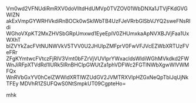 Vm0wd2VFNUdiRmRXV0doVlltdHdUMVp0TVZOV01WbDNXa1JTVjFKdGVGWlZN
akExVmpGYWRHVkdiRnBOCk0wSklWbTB4UzFJeVRrbGlSbVJYQ2sweFNsRldi
WGhoVXpKT2MxZHVSbGRpUmxwd1EyeEplV0ZHUmxkaApNVXBJVjFaa1UxWXhT
blZVYkZacFVtNUNWVkV5TVV0U2JHUlpZMFprV0FwVFJVcEZWbXRTUzFVeFRr
ZFgKYmtwcFVtczFjRlV3Vmt0bFZrVjVUVlprYWxacldsWldiWGhMVkdkd2FW
WnJiRFpXTVdRd1lURk5lRnBHClpGWUtZa1phVDFWc2FGTlNWbXgwWlVWMFQx
WnRVbGxYV0hCelZWWldXRTlWZUdGV2JVMTRXVlpHZGxNeQpTblJqUjNkTFEy
MDVhR1ZSUFQwS0NtSmpkUT09CgpteHo=

mhk